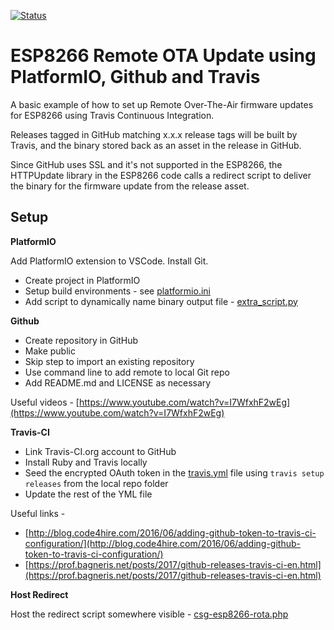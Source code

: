 [![Status](https://travis-ci.org/csgregg/csg-esp8266-rota.svg?branch=master)](https://travis-ci.org/csgregg/csg-esp8266-rota) 

# ESP8266 Remote OTA Update using PlatformIO, Github and Travis
A basic example of how to set up Remote Over-The-Air firmware updates for ESP8266 using Travis Continuous Integration.

Releases tagged in GitHub matching x.x.x release tags will be built by Travis, and the binary stored back as an asset in the release in GitHub.

Since GitHub uses SSL and it's not supported in the ESP8266, the HTTPUpdate library in the ESP8266 code calls a redirect script to deliver the binary for the firmware update from the release asset. 

## Setup
**PlatformIO**

Add PlatformIO extension to VSCode. Install Git.
 - Create project in PlatformIO
 - Setup build environments - see [platformio.ini](platformio.ini)
 -  Add script to dynamically name binary output file - [extra_script.py](extra_script.py)

**Github**

 - Create repository in GitHub
 - Make public
 - Skip step to import an existing repository
 - Use command line to add remote to local Git repo
 - Add README.md and LICENSE as necessary

Useful videos - [https://www.youtube.com/watch?v=I7WfxhF2wEg](https://www.youtube.com/watch?v=I7WfxhF2wEg)

**Travis-CI**

 - Link Travis-CI.org account to GitHub
 - Install Ruby and Travis locally
 - Seed the encrypted OAuth token in the [travis.yml](.travis.yml) file using `travis setup releases` from the local repo folder
 - Update the rest of the YML file


Useful links -

 - [http://blog.code4hire.com/2016/06/adding-github-token-to-travis-ci-configuration/](http://blog.code4hire.com/2016/06/adding-github-token-to-travis-ci-configuration/)
 - [https://prof.bagneris.net/posts/2017/github-releases-travis-ci-en.html](https://prof.bagneris.net/posts/2017/github-releases-travis-ci-en.html)

**Host Redirect**

Host the redirect script somewhere visible - [csg-esp8266-rota.php](server/csg-esp8266-rota.php)


<!--stackedit_data:
eyJoaXN0b3J5IjpbMTcwNzA3Mzc2LC0zODYyNTM3NTIsLTExNT
kwOTc4NTEsMTk4MjU2NjcxOSw3MTQxMjkxOTYsMjgyNjU0OTMy
LDkzNTc4MjM0NiwxMDAwODg2NjQwLC01NjgwODg5MjksLTExNz
UzMTM0NTksLTE2NTE4NTMwXX0=
-->
